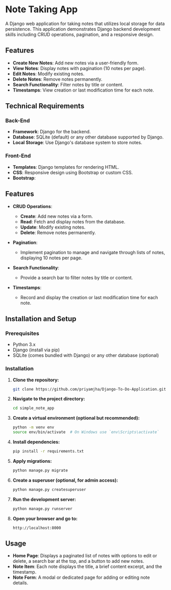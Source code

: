 # Note Taking App

A Django web application for taking notes that utilizes local storage for data persistence. This application demonstrates Django backend development skills including CRUD operations, pagination, and a responsive design.

## Features

- **Create New Notes**: Add new notes via a user-friendly form.
- **View Notes**: Display notes with pagination (10 notes per page).
- **Edit Notes**: Modify existing notes.
- **Delete Notes**: Remove notes permanently.
- **Search Functionality**: Filter notes by title or content.
- **Timestamps**: View creation or last modification time for each note.

## Technical Requirements

### Back-End

- **Framework**: Django for the backend.
- **Database**: SQLite (default) or any other database supported by Django.
- **Local Storage**: Use Django's database system to store notes.

### Front-End

- **Templates**: Django templates for rendering HTML.
- **CSS**: Responsive design using Bootstrap or custom CSS.
- **Bootstrap**:

## Features

- **CRUD Operations**:
  - **Create**: Add new notes via a form.
  - **Read**: Fetch and display notes from the database.
  - **Update**: Modify existing notes.
  - **Delete**: Remove notes permanently.

- **Pagination**:
  - Implement pagination to manage and navigate through lists of notes, displaying 10 notes per page.

- **Search Functionality**:
  - Provide a search bar to filter notes by title or content.

- **Timestamps**:
  - Record and display the creation or last modification time for each note.

## Installation and Setup

### Prerequisites

- Python 3.x
- Django (install via pip)
- SQLite (comes bundled with Django) or any other database (optional)

### Installation

1. **Clone the repository:**

   ```bash
   git clone https://github.com/priyamjha/Django-To-Do-Application.git
   ```

2. **Navigate to the project directory:**

   ```bash
   cd simple_note_app
   ```

3. **Create a virtual environment (optional but recommended):**

   ```bash
   python -m venv env
   source env/bin/activate  # On Windows use `env\Scripts\activate`
   ```

4. **Install dependencies:**

   ```bash
   pip install -r requirements.txt
   ```

5. **Apply migrations:**

   ```bash
   python manage.py migrate
   ```

6. **Create a superuser (optional, for admin access):**

   ```bash
   python manage.py createsuperuser
   ```

7. **Run the development server:**

   ```bash
   python manage.py runserver
   ```

8. **Open your browser and go to:**

   ```
   http://localhost:8000
   ```

## Usage

- **Home Page**: Displays a paginated list of notes with options to edit or delete, a search bar at the top, and a button to add new notes.
- **Note Item**: Each note displays the title, a brief content excerpt, and the timestamp.
- **Note Form**: A modal or dedicated page for adding or editing note details.
